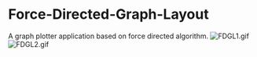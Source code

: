 # Force-Directed-Graph-Layout
A graph plotter application based on force directed algorithm.
![FDGL1.gif](ChoudharyRamesh.github.io/Gifs/FDGL1.gif)
![FDGL2.gif](ChoudharyRamesh.github.io/Gifs/FDGL2.gif)
